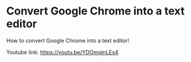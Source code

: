 # Convert Google Chrome into a text editor
How to convert Google Chrome into a text editor!

Youtube link:
https://youtu.be/YDOmqinLEs4
